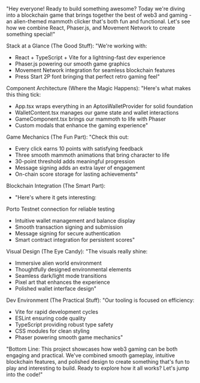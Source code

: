 "Hey everyone! Ready to build something awesome? Today we're diving into a blockchain game that brings together the best of web3 and gaming - an alien-themed mammoth clicker that's both fun and functional. Let's see how we combine React, Phaser.js, and Movement Network to create something special!"

Stack at a Glance (The Good Stuff):
"We're working with:
- React + TypeScript + Vite for a lightning-fast dev experience
- Phaser.js powering our smooth game graphics
- Movement Network integration for seamless blockchain features
- Press Start 2P font bringing that perfect retro gaming feel"

Component Architecture (Where the Magic Happens):
"Here's what makes this thing tick:
- App.tsx wraps everything in an AptosWalletProvider for solid foundation
- WalletContent.tsx manages our game state and wallet interactions
- GameComponent.tsx brings our mammoth to life with Phaser
- Custom modals that enhance the gaming experience"

Game Mechanics (The Fun Part):
"Check this out:
- Every click earns 10 points with satisfying feedback
- Three smooth mammoth animations that bring character to life
- 30-point threshold adds meaningful progression
- Message signing adds an extra layer of engagement
- On-chain score storage for lasting achievements"

Blockchain Integration (The Smart Part):
- "Here's where it gets interesting:

Porto Testnet connection for reliable testing
- Intuitive wallet management and balance display
- Smooth transaction signing and submission
- Message signing for secure authentication
- Smart contract integration for persistent scores"

Visual Design (The Eye Candy):
"The visuals really shine:
- Immersive alien world environment
- Thoughtfully designed environmental elements
- Seamless dark/light mode transitions
- Pixel art that enhances the experience
- Polished wallet interface design"

Dev Environment (The Practical Stuff):
"Our tooling is focused on efficiency:
- Vite for rapid development cycles
- ESLint ensuring code quality
- TypeScript providing robust type safety
- CSS modules for clean styling
- Phaser powering smooth game mechanics"

"Bottom Line:
This project showcases how web3 gaming can be both engaging and practical. We've combined smooth gameplay, intuitive blockchain features, and polished design to create something that's fun to play and interesting to build.
Ready to explore how it all works? Let's jump into the code!"
